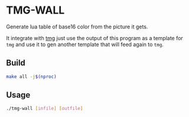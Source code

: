 # TMG-WALL

Generate lua table of base16 color from the picture it gets.

It integrate with [tmg](https://github.com/commrade-goad/tmg) just use the output
of this program as a template for `tmg` and use it to gen another template that
will feed again to `tmg`.

## Build

```sh
make all -j$(nproc)
```

## Usage

```sh
./tmg-wall [infile] [outfile]
```
